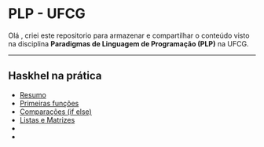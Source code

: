 <h1>PLP - UFCG</h1>
<p>Olá , criei este repositorio para armazenar e compartilhar o conteúdo visto na disciplina <strong>Paradigmas de Linguagem de Programação (PLP)</strong> na UFCG.</p>
<hr />

<h2>Haskhel na prática</h2>
<ul>
    <li><a href="https://github.com/gabrieldantasoli/PLP/blob/master/learningHaskhel/resumo.txt">Resumo</a></li>
    <li><a href="https://github.com/gabrieldantasoli/PLP/blob/master/learningHaskhel/functions.hs">Primeiras funções</a></li>
    <li><a href="https://github.com/gabrieldantasoli/PLP/blob/master/learningHaskhel/functionsComparing.hs">Comparações (if else)</a></li>
    <li><a href="https://github.com/gabrieldantasoli/PLP/blob/master/learningHaskhel/listas.hs">Listas e Matrizes</a></li>
    <li><a href=""></a></li>
    <li><a href=""></a></li>
</ul>

